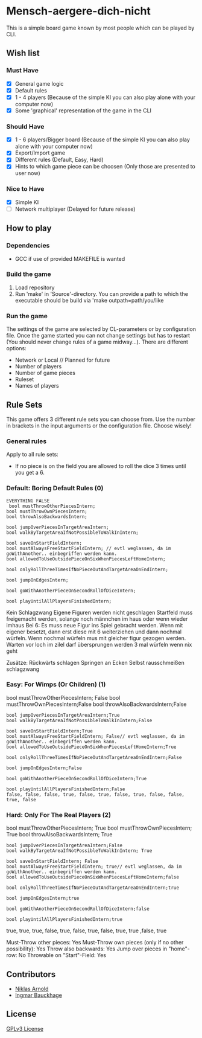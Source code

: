 # Mensch-aergere-dich-nicht
This is a simple board game known by most people which can be played by CLI.

## Wish list

### Must Have

- [x] General game logic
- [x] Default rules
- [x] 1 - 4 players (Because of the simple KI you can also play alone with your computer now)
- [x] Some 'graphical' representation of the game in the CLI

### Should Have

- [x] 1 - 6 players/Bigger board (Because of the simple KI you can also play alone with your computer now)
- [x] Export/Import game
- [x] Different rules (Default, Easy, Hard)
- [x] Hints to which game piece can be choosen (Only those are presented to user now)

### Nice to Have

- [x] Simple KI
- [ ] Network multiplayer (Delayed for future release)
## How to play
### Dependencies
- GCC if use of provided MAKEFILE is wanted
### Build the game
1. Load repository
2. Run 'make' in 'Source'-directory. You can provide a path to which the executable should be build via 'make outpath=path/you/like
### Run the game
The settings of the game are selected by CL-parameters or by configuration file. Once the game started you can not change settings but has to restart (You should never change rules of a game midway...).
There are different options:
- Network or Local // Planned for future
- Number of players
- Number of game pieces
- Ruleset
- Names of players
## Rule Sets
This game offers 3 different rule sets you can choose from. Use the number in brackets in the input arguments or the configuration file.
Choose wisely!
### General rules
Apply to all rule sets:
- If no piece is on the field you are allowed to roll the dice 3 times until you get a 6.
### Default: Boring Default Rules (0)
    EVERYTHING FALSE
     bool mustThrowOtherPiecesIntern;
    bool mustThrowOwnPiecesIntern;
    bool throwAlsoBackwardsIntern;

    bool jumpOverPiecesInTargetAreaIntern;
    bool walkByTargetAreaIfNotPossibleToWalkInIntern;

    bool saveOnStartFieldIntern;
    bool mustAlwaysFreeStartFieldIntern; // evtl weglassen, da im goWithAnother.. einbegriffen werden kann.
    bool allowedToUseOutsidePieceOnSixWhenPiecesLeftHomeIntern;

    bool onlyRollThreeTimesIfNoPieceOutAndTargetAreaOnEndIntern;

    bool jumpOnEdgesIntern;

    bool goWithAnotherPieceOnSecondRollOfDiceIntern;

    bool playUntilAllPlayersFinishedIntern;

Kein Schlagzwang
Eigene Figuren werden nicht geschlagen
Startfeld muss freigemacht werden, solange noch männchen im haus oder wenn wieder imhaus
Bei 6: Es muss neue Figur ins Spiel gebracht werden. Wenn mit eigener besetzt, dann erst diese mit 6 weiterziehen und dann nochmal würfeln. Wenn nochmal würfeln mus mit gleicher figur gezogen werden.
Warten vor loch
im zilel darf übersprungen werden
3 mal würfeln wenn nix geht

Zusätze:
Rückwärts schlagen
Springen an Ecken
Selbst rausschmeißen
schlagzwang
### Easy: For Wimps (Or Children) (1)
 bool mustThrowOtherPiecesIntern;   False
    bool mustThrowOwnPiecesIntern;False
    bool throwAlsoBackwardsIntern;False

    bool jumpOverPiecesInTargetAreaIntern;True
    bool walkByTargetAreaIfNotPossibleToWalkInIntern;False

    bool saveOnStartFieldIntern;True
    bool mustAlwaysFreeStartFieldIntern; False// evtl weglassen, da im goWithAnother.. einbegriffen werden kann.
    bool allowedToUseOutsidePieceOnSixWhenPiecesLeftHomeIntern;True

    bool onlyRollThreeTimesIfNoPieceOutAndTargetAreaOnEndIntern;False

    bool jumpOnEdgesIntern;False

    bool goWithAnotherPieceOnSecondRollOfDiceIntern;True

    bool playUntilAllPlayersFinishedIntern;False
    false, false, false, true, false, true, false, true, false, false, true, false
### Hard: Only For The Real Players (2)

 bool mustThrowOtherPiecesIntern; True
    bool mustThrowOwnPiecesIntern; True
    bool throwAlsoBackwardsIntern; True

    bool jumpOverPiecesInTargetAreaIntern;False
    bool walkByTargetAreaIfNotPossibleToWalkInIntern; True

    bool saveOnStartFieldIntern; False
    bool mustAlwaysFreeStartFieldIntern; true// evtl weglassen, da im goWithAnother.. einbegriffen werden kann.
    bool allowedToUseOutsidePieceOnSixWhenPiecesLeftHomeIntern;false

    bool onlyRollThreeTimesIfNoPieceOutAndTargetAreaOnEndIntern;true

    bool jumpOnEdgesIntern;true

    bool goWithAnotherPieceOnSecondRollOfDiceIntern;false

    bool playUntilAllPlayersFinishedIntern;true
true, true, true, false, true, false, true, false, true, true ,false, true

Must-Throw other pieces: Yes
Must-Throw own pieces (only if no other possibility): Yes
Throw also backwards: Yes
Jump over pieces in "home"-row: No
Throwable on "Start"-Field: Yes

## Contributors
- [Niklas Arnold](https://github.com/niklasar)
- [Ingmar Bauckhage](https://github.com/IngmarBuchenhain)

## License
[GPLv3 License](https://github.com/IngmarBuchenhain/Mensch-aergere-dich-nicht/blob/a9f37a3aa70579cdb452c9196e7cb0fd8359d22d/LICENSE)
